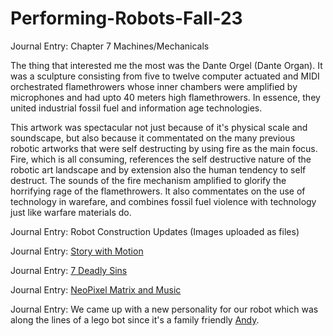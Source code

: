 # Performing-Robots-Fall-23
Journal Entry: Chapter 7 Machines/Mechanicals

The thing that interested me the most was the Dante Orgel (Dante Organ). It was a sculpture consisting from five to twelve computer 
actuated and MIDI orchestrated flamethrowers whose inner chambers were amplified by microphones and had upto 40 meters high flamethrowers. 
In essence, they united industrial fossil fuel and information age technologies. 

This artwork was spectacular not just because of it's physical scale and soundscape, but also because it commentated on the many previous 
robotic artworks that were self destructing by using fire as the main focus. Fire, which is all consuming, references the self destructive
nature of the robotic art landscape and by extension also the human tendency to self destruct. The sounds of the fire mechanism amplified 
to glorify the horrifying rage of the flamethrowers. It also commentates on the use of technology in warefare, and combines fossil fuel 
violence with technology just like warfare materials do. 


Journal Entry: Robot Construction Updates (Images uploaded as files)

Journal Entry: [Story with Motion](https://drive.google.com/file/d/1wPHSB10Bv_8FZnjBgpi8fW67YAzmlqHU/view)


Journal Entry: [7 Deadly Sins](https://docs.google.com/document/d/1kZbcnuHu6Eql3hjD4kyg9mCCOWyFuonoEqD5UdsbfOc/edit)


Journal Entry: [NeoPixel Matrix and Music](https://drive.google.com/file/d/19--n80xTQql74O_p8xs4y0bZ05h1o6aL/view?usp=sharing)

Journal Entry: We came up with a new personality for our robot which was along the lines of a lego bot since it's a family friendly
[Andy](https://drive.google.com/file/d/1bxdhNJhurWhPoXb5SGH3PIJqzy9NcCZG/view?usp=sharing).
